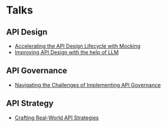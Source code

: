 # Talks

## API Design

- [Accelerating the API Design Lifecycle with Mocking](api-design/accelerating-api-design-lifecycle-with-mocking/README.md)
- [Improving API Design with the help of LLM](api-design/improving-api-design-with-the-help-of-llms/README.md)

## API Governance

- [Navigating the Challenges of Implementing API Governance](api-governance/navigating-the-challenges-of-implementing-api-governance/README.md)

## API Strategy

- [Crafting Real-World API Strategies](api-strategy/crafting-real-world-api-strategies/README.md)
